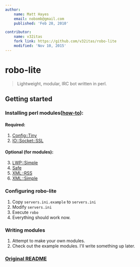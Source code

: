 ```yaml
---
author:
    name: Matt Hayes
    email: nobomb@gmail.com
    published: 'Feb 28, 2010'

contributor:
    name: v32itas
    fork link: https://github.com/v32itas/robo-lite
    modified: 'Nov 10, 2015'
---
```


# robo-lite

> Lightweight, modular, IRC bot written in perl.

## Getting started

### Installing perl modules([how-to](http://www.cpan.org/modules/INSTALL.html)):

#### Required:
1. [Config::Tiny](http://search.cpan.org/~rsavage/Config-Tiny-2.23/lib/Config/Tiny.pm)
2. [IO::Socket::SSL](http://search.cpan.org/~sullr/IO-Socket-SSL-2.020/lib/IO/Socket/SSL.pod)

#### Optional (for modules):
3. [LWP::Simple](https://metacpan.org/pod/LWP::Simple)
4. [Safe](https://metacpan.org/pod/Safe)
5. [XML::RSS](https://metacpan.org/pod/XML::RSS)
6. [XML::Simple](https://metacpan.org/pod/XML::Simple)

### Configuring robo-lite

1. Copy `servers.ini.example` to `servers.ini` 
2. Modify `servers.ini`  
3. Execute `robo`
4. Everything should work now.

### Writing modules

1. Attempt to make your own modules.
2. Check out the example modules. I'll write something up later.

### [Original README](https://github.com/v32itas/robo-lite/blob/master/README)
